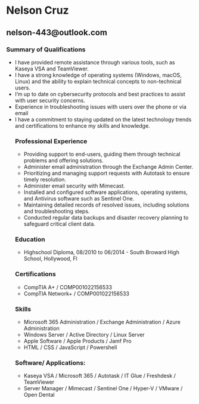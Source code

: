 <!DOCTYPE html>
<html lang="en">
<head>
    <meta charset="UTF-8">
    <meta name="viewport" content="width=device-width, initial-scale=1.0">
    
</head>
<body>
<h1>Nelson Cruz</h1>
<h2>nelson-443@outlook.com 
<h3>Summary of Qualifications</h3> 
<ul>
    <li>I have provided remote assistance through various tools, such as Kaseya VSA and TeamViewer.</li>
    <li>I have a strong knowledge of operating systems (Windows, macOS, Linux) and the ability to explain technical concepts to non-technical users.</li>
    <li>I’m up to date on cybersecurity protocols and best practices to assist with user security concerns.</li>
    <li>Experience in troubleshooting issues with users over the phone or via email</li>
    <li> I have a commitment to staying updated on the latest technology trends and certifications to enhance my skills and knowledge.</li>
    <h3>Professional Experience</h3>
<ul>
    <li>Providing support to end-users, guiding them through technical problems and offering solutions.</li>
    <li>Administer email administration through the Exchange Admin Center.</li>
    <li>Prioritizing and managing support requests  with Autotask to ensure timely resolution.</li>
    <li>Administer email security with Mimecast.</li>
    <li>Installed and configured software applications, operating systems, and Antivirus software such as Sentinel One.</li>	 	
    <li>Maintaining detailed records of resolved issues, including solutions and troubleshooting steps.</li>
    <li>Conducted regular data backups and disaster recovery planning to safeguard critical client data.</li>
</ul>

<h3>Education</h3>
<ul>
    <li>Highschool Diploma, 08/2010 to 06/2014 - South Broward High School, Hollywood, Fl</li>
</ul>
<h3>Certifications</h3>		
<ul>
    <li>CompTIA A+ / COMP001022156533</li>
    <li>CompTIA Network+ / COMP001022156533</li>
</ul>
<h3>Skills</h3>
<ul>
    <li>Microsoft 365 Administration / Exchange Administration / Azure Administration</li>
    <li>Windows Server / Active Directory / Linux Server</li>
    <li>Apple Software / Apple Products / Jamf Pro</li>
    <li>HTML / CSS / JavaScript / Powershell</li>
</ul>
<h3>Software/ Applications:</h3>  
<ul>
    <li>Kaseya VSA / Microsoft 365 / Autotask / IT Glue / Freshdesk / TeamViewer</li>
    <li>Server Manager / Mimecast / Sentinel One / Hyper-V / VMware / Open Dental</li>
</ul>
</body>


